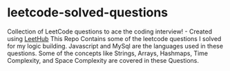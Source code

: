 # leetcode-solved-questions
Collection of LeetCode questions to ace the coding interview! - Created using [LeetHub](https://github.com/QasimWani/LeetHub)
This Repo Contains some of the leetcode questions I solved for my logic building. Javascript and MySql are the languages used in these questions. Some of the concepts like Strings, Arrays, Hashmaps, Time Complexity, and Space Complexity are covered in these Questions.
